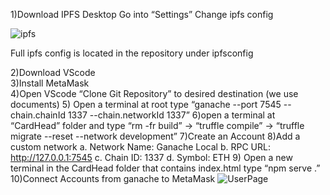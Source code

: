 1)Download IPFS Desktop
Go into “Settings”
Change ipfs config
<br>

![ipfs](https://github.com/user-attachments/assets/e55f8700-3bca-47ee-b800-ad39ed3fb757)

Full ipfs config is located in the repository under ipfsconfig

2)Download VScode
<br>
3)Install MetaMask
<br>
4)Open VScode “Clone Git Repository” to desired destination (we use documents)
5) Open a terminal at root type “ganache --port 7545 --chain.chainId 1337 --chain.networkId 1337”
6)open a terminal at “CardHead” folder and type “rm -fr build” → “truffle compile”	→ “truffle migrate --reset --network development”
7)Create an Account
8)Add a custom network
 a. Network Name: Ganache Local
 b. RPC URL: http://127.0.0.1:7545
 c. Chain ID: 1337
 d. Symbol: ETH
9) Open a new terminal in the CardHead folder that contains index.html type “npm serve .”
10)Connect Accounts from ganache to MetaMask
![UserPage](https://github.com/user-attachments/assets/e9c1ad51-f56a-41f1-abe9-f5605103dc7f)
